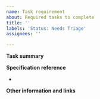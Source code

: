 ```yaml
---
name: Task requirement
about: Required tasks to complete
title: ''
labels: 'Status: Needs Triage'
assignees: ''

---
```


**Task summary**
<!-- A clear and concise description of what the task is. -->



**Specification reference**
<!-- Provide a reference to the specification as to what is being implemented. -->
-



**Other information and links**
<!-- Add any other context, existing implementation reference or screenshots about the task here. -->



<!-- Thank you 💪 -->

